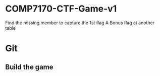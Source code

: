 # COMP7170-CTF-Game-v1
Find the missing member to capture the 1st flag
A Bonus flag at another table 

# Git
## Build the game
